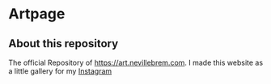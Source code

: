 # Artpage

## About this repository
The official Repository of https://art.nevillebrem.com. I made this website as a little gallery for my [Instagram](https://instagram.com/neville_artwork)
